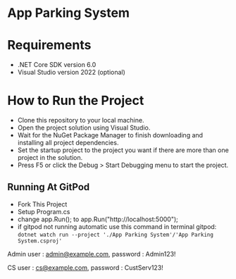 # App Parking System

# Requirements
- .NET Core SDK version 6.0
- Visual Studio version 2022 (optional)

# How to Run the Project
- Clone this repository to your local machine.
- Open the project solution using Visual Studio.
- Wait for the NuGet Package Manager to finish downloading and installing all project dependencies.
- Set the startup project to the project you want if there are more than one project in the solution.
- Press F5 or click the Debug > Start Debugging menu to start the project.

## Running At GitPod
- Fork This Project
- Setup Program.cs
- change app.Run(); to app.Run("http://localhost:5000");
- if gitpod not running automatic use this command in terminal gitpod: `dotnet watch run --project './App Parking System'/'App Parking System.csproj'`

Admin
user : admin@example.com, password : Admin123!

CS
user : cs@example.com, password : CustServ123!
